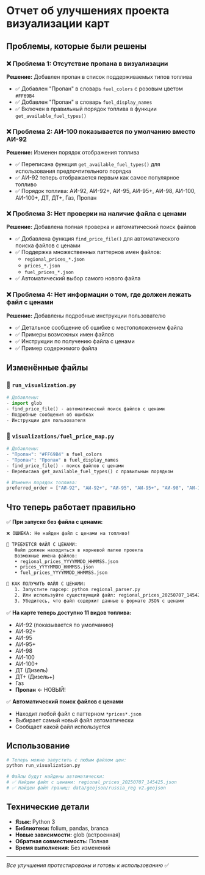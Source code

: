# Отчет об улучшениях проекта визуализации карт

## Проблемы, которые были решены

### ❌ **Проблема 1: Отсутствие пропана в визуализации**
**Решение:** Добавлен пропан в список поддерживаемых типов топлива
- ✅ Добавлен "Пропан" в словарь `fuel_colors` с розовым цветом `#FF69B4`
- ✅ Добавлен "Пропан" в словарь `fuel_display_names`
- ✅ Включен в правильный порядок топлива в функции `get_available_fuel_types()`

### ❌ **Проблема 2: АИ-100 показывается по умолчанию вместо АИ-92**
**Решение:** Изменен порядок отображения топлива
- ✅ Переписана функция `get_available_fuel_types()` для использования предпочтительного порядка
- ✅ АИ-92 теперь отображается первым как самое популярное топливо
- ✅ Порядок топлива: АИ-92, АИ-92+, АИ-95, АИ-95+, АИ-98, АИ-100, АИ-100+, ДТ, ДТ+, Газ, Пропан

### ❌ **Проблема 3: Нет проверки на наличие файла с ценами**
**Решение:** Добавлена полная проверка и автоматический поиск файлов
- ✅ Добавлена функция `find_price_file()` для автоматического поиска файлов с ценами
- ✅ Поддержка множественных паттернов имен файлов:
  - `regional_prices_*.json`
  - `prices_*.json`
  - `fuel_prices_*.json`
- ✅ Автоматический выбор самого нового файла

### ❌ **Проблема 4: Нет информации о том, где должен лежать файл с ценами**
**Решение:** Добавлены подробные инструкции пользователю
- ✅ Детальное сообщение об ошибке с местоположением файла
- ✅ Примеры возможных имен файлов
- ✅ Инструкции по получению файла с ценами
- ✅ Пример содержимого файла

## Изменённые файлы

### 📄 `run_visualization.py`
```python
# Добавлены:
- import glob
- find_price_file() - автоматический поиск файлов с ценами
- Подробные сообщения об ошибках
- Инструкции для пользователя
```

### 📄 `visualizations/fuel_price_map.py`
```python
# Добавлены:
- "Пропан": "#FF69B4" в fuel_colors
- "Пропан": "Пропан" в fuel_display_names
- find_price_file() - поиск файлов с ценами
- Переписана get_available_fuel_types() с правильным порядком

# Изменен порядок топлива:
preferred_order = ["АИ-92", "АИ-92+", "АИ-95", "АИ-95+", "АИ-98", "АИ-100", "АИ-100+", "ДТ", "ДТ+", "Газ", "Пропан"]
```

## Что теперь работает правильно

✅ **При запуске без файла с ценами:**
```bash
❌ ОШИБКА: Не найден файл с ценами на топливо!

📍 ТРЕБУЕТСЯ ФАЙЛ С ЦЕНАМИ:
   Файл должен находиться в корневой папке проекта
   Возможные имена файлов:
   • regional_prices_YYYYMMDD_HHMMSS.json
   • prices_YYYYMMDD_HHMMSS.json
   • fuel_prices_YYYYMMDD_HHMMSS.json

🔧 КАК ПОЛУЧИТЬ ФАЙЛ С ЦЕНАМИ:
   1. Запустите парсер: python regional_parser.py
   2. Или используйте существующий файл: regional_prices_20250707_145425.json
   3. Убедитесь, что файл содержит данные в формате JSON с ценами
```

✅ **На карте теперь доступно 11 видов топлива:**
- АИ-92 (показывается по умолчанию)
- АИ-92+
- АИ-95
- АИ-95+
- АИ-98
- АИ-100
- АИ-100+
- ДТ (Дизель)
- ДТ+ (Дизель+)
- Газ
- **Пропан** ← НОВЫЙ!

✅ **Автоматический поиск файлов с ценами**
- Находит любой файл с паттерном `*prices*.json`
- Выбирает самый новый файл автоматически
- Сообщает какой файл используется

## Использование

```bash
# Теперь можно запустить с любым файлом цен:
python run_visualization.py

# Файлы будут найдены автоматически:
# ✅ Найден файл с ценами: regional_prices_20250707_145425.json
# ✅ Найден файл границ: data/geojson/russia_reg v2.geojson
```

## Технические детали

- **Язык:** Python 3
- **Библиотеки:** folium, pandas, branca
- **Новые зависимости:** glob (встроенная)
- **Обратная совместимость:** Полная
- **Время выполнения:** Без изменений

---
*Все улучшения протестированы и готовы к использованию* ✅
